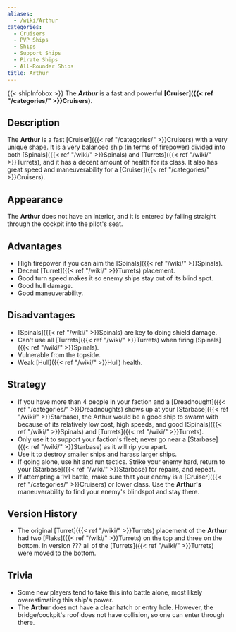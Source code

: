 ```yaml
---
aliases:
  - /wiki/Arthur
categories:
  - Cruisers
  - PVP Ships
  - Ships
  - Support Ships
  - Pirate Ships
  - All-Rounder Ships
title: Arthur
---
```


{{< shipInfobox >}} The **_Arthur_** is a fast and powerful **[Cruiser]({{< ref "/categories/" >}}Cruisers)**.

## Description

The **Arthur** is a fast [Cruiser]({{< ref "/categories/" >}}Cruisers) with a very unique shape. It is a very balanced ship (in terms of firepower) divided into both [Spinals]({{< ref "/wiki/" >}}Spinals) and [Turrets]({{< ref "/wiki/" >}}Turrets), and it has a decent amount of health for its class. It also has great speed and maneuverability for a [Cruiser]({{< ref "/categories/" >}}Cruisers).

## Appearance

The **Arthur** does not have an interior, and it is entered by falling straight through the cockpit into the pilot's seat.

## Advantages

- High firepower if you can aim the [Spinals]({{< ref "/wiki/" >}}Spinals).
- Decent [Turret]({{< ref "/wiki/" >}}Turrets) placement.
- Good turn speed makes it so enemy ships stay out of its blind spot.
- Good hull damage.
- Good maneuverability.

## Disadvantages

- [Spinals]({{< ref "/wiki/" >}}Spinals) are key to doing shield damage.
- Can't use all [Turrets]({{< ref "/wiki/" >}}Turrets) when firing [Spinals]({{< ref "/wiki/" >}}Spinals).
- Vulnerable from the topside.
- Weak [Hull]({{< ref "/wiki/" >}}Hull) health.

## Strategy

- If you have more than 4 people in your faction and a [Dreadnought]({{< ref "/categories/" >}}Dreadnoughts) shows up at your [Starbase]({{< ref "/wiki/" >}}Starbase), the Arthur would be a good ship to swarm with because of its relatively low cost, high speeds, and good [Spinals]({{< ref "/wiki/" >}}Spinals) and [Turrets]({{< ref "/wiki/" >}}Turrets).
- Only use it to support your faction's fleet; never go near a [Starbase]({{< ref "/wiki/" >}}Starbase) as it will rip you apart.
- Use it to destroy smaller ships and harass larger ships.
- If going alone, use hit and run tactics. Strike your enemy hard, return to your [Starbase]({{< ref "/wiki/" >}}Starbase) for repairs, and repeat.
- If attempting a 1v1 battle, make sure that your enemy is a [Cruiser]({{< ref "/categories/" >}}Cruisers) or lower class. Use the **Arthur's** maneuverability to find your enemy's blindspot and stay there.

## Version History

- The original [Turret]({{< ref "/wiki/" >}}Turrets) placement of the **Arthur** had two [Flaks]({{< ref "/wiki/" >}}Turrets) on the top and three on the bottom. In version ??? all of the [Turrets]({{< ref "/wiki/" >}}Turrets) were moved to the bottom.

## Trivia

- Some new players tend to take this into battle alone, most likely overestimating this ship's power.
- The **Arthur** does not have a clear hatch or entry hole. However, the bridge/cockpit's roof does not have collision, so one can enter through there.
